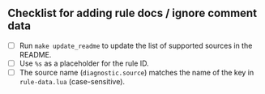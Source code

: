## Checklist for adding rule docs / ignore comment data
- [ ] Run `make update_readme` to update the list of supported sources in the README.
- [ ] Use `%s` as a placeholder for the rule ID.
- [ ] The source name (`diagnostic.source`) matches the name of the key in `rule-data.lua` (case-sensitive).
